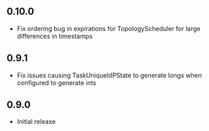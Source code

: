 ## 0.10.0

* Fix ordering bug in expirations for TopologyScheduler for large differences in timestamps

## 0.9.1

* Fix issues causing TaskUniqueIdPState to generate longs when configured to generate ints 

## 0.9.0

* Initial release
